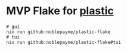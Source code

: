 # MVP Flake for [plastic](https://github.com/Amjad50/plastic/)
```
# gui
nix run github:noblepayne/plastic-flake
# tui
nix run github:noblepayne/plastic-flake#tui
```
